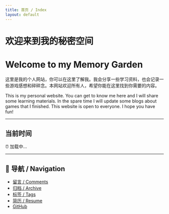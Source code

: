 ```yaml
---
title: 首页 / Index
layout: default
---
```


# 欢迎来到我的秘密空间
# Welcome to my Memory Garden

这里是我的个人网站，你可以在这里了解我。我会分享一些学习资料，也会记录一些游戏感想和碎碎念。本网站欢迎所有人，希望你能在这里找到你需要的内容。

This is my personal website. You can get to know me here and I will share some learning materials. In the spare time I will update some blogs about games that I finished. This website is open to everyone. I hope you have fun!

---

## 当前时间
<div id="time-box">⏰ 加载中...</div>

<script>
// 显示访问者本地时间（自动刷新）
function updateTime() {
  const now = new Date();
  document.getElementById("time-box").textContent =
    "⏰ 当前时间：" + now.toLocaleString();
}
setInterval(updateTime, 1000);
updateTime();
</script>

---

## 📑 导航 / Navigation
- [留言 / Comments](/comments/)
- [归档 / Archive](/archive/)
- [标签 / Tags](/tags/)
- [简历 / Resume](/resume/)
- [GitHub](https://github.com/JW53111)


